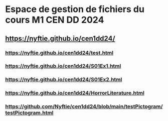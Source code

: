 # Espace de gestion de fichiers du cours M1 CEN DD 2024

## https://nyftie.github.io/cen1dd24/

### https://nyftie.github.io/cen1dd24/test.html
### https://nyftie.github.io/cen1dd24/S01Ex1.html
### https://nyftie.github.io/cen1dd24/S01Ex2.html
### https://nyftie.github.io/cen1dd24/HorrorLiterature.html
### https://github.com/Nyftie/cen1dd24/blob/main/testPictogram/testPictogram.html
